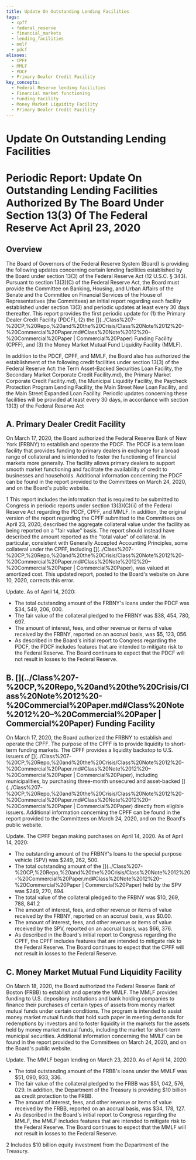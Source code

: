 ```yaml
---
title: Update On Outstanding Lending Facilities
tags:
  - cpff
  - federal_reserve
  - financial_markets
  - lending_facilities
  - mmlf
  - pdcf
aliases:
  - CPFF
  - MMLF
  - PDCF
  - Primary Dealer Credit Facility
key_concepts:
  - Federal Reserve lending facilities
  - Financial market functioning
  - Funding Facility
  - Money Market Liquidity Facility
  - Primary Dealer Credit Facility
---
```


# Update On Outstanding Lending Facilities

# Periodic Report: **Update On Outstanding Lending Facilities** Authorized By The Board Under Section 13(3) Of The Federal Reserve Act April 23,  2020

## Overview

The Board of Governors of the Federal Reserve System (Board) is providing the following updates concerning certain lending facilities established by the Board under section 13(3) of the Federal Reserve Act (12 U.S.C. § 343). Pursuant to section 13(3)(C) of the Federal Reserve Act,  the Board must provide the Committee on Banking,  Housing,  and Urban Affairs of the Senate and the Committee on Financial Services of the House of Representatives (the Committees) an initial report regarding each facility established under section 13(3) and periodic updates at least every 30 days thereafter. This report provides the first periodic update for (1) the Primary Dealer Credit Facility
(PDCF),  (2) the [](../Class%207-%20CP,%20Repo,%20and%20the%20Crisis/Class%20Note%2012%20-%20Commercial%20Paper.md#Class%20Note%2012%20–%20Commercial%20Paper | Commercial%20Paper) Funding Facility (CPFF),  and (3) the Money Market Mutual Fund Liquidity Facility (MMLF).

In addition to the PDCF,  CPFF,  and MMLF,  the Board also has authorized the establishment of the following credit facilities under section 13(3) of the Federal Reserve Act: the Term Asset-Backed Securities Loan Facility,  the Secondary Market Corporate Credit Facility.md),  the Primary Market Corporate Credit Facility.md),  the Municipal Liquidity Facility,  the Paycheck Protection Program Lending Facility,  the Main Street New Loan Facility,  and the Main Street Expanded Loan Facility. Periodic updates concerning these facilities will be provided at least every 30 days,  in accordance with section 13(3) of the Federal Reserve Act

## A. **Primary Dealer Credit Facility**

On March 17,  2020,  the Board authorized the Federal Reserve Bank of New York (FRBNY) to establish and operate the PDCF. The PDCF is a term loan facility that provides funding to primary dealers in exchange for a broad range of collateral and is intended to foster the functioning of financial markets more generally. The facility allows primary dealers to support smooth market functioning and facilitate the availability of credit to businesses and households. Additional information concerning the PDCF can be found in the report provided to the Committees on March 24,  2020,  and on the Board's public website.

1 This report includes the information that is required to be submitted to Congress in periodic reports under section 13(3)(C)(ii) of the Federal Reserve Act regarding the PDCF,  CPFF,  and MMLF. In addition,  the original version of the report regarding the CPFF submitted to the Committees on April 23,  2020,  described the aggregate collateral value under the facility as being reported on a "fair value" basis. The report should instead have described the amount reported as the "total value" of collateral. In particular,  consistent with Generally Accepted Accounting Principles,  some collateral under the CPFF,  including [](../Class%207-%20CP,%20Repo,%20and%20the%20Crisis/Class%20Note%2012%20-%20Commercial%20Paper.md#Class%20Note%2012%20–%20Commercial%20Paper | Commercial%20Paper),  was valued at amortized cost. This updated report,  posted to the Board's website on June 10,  2020,  corrects this error.

Update. As of April 14,  2020:

- The total outstanding amount of the FRBNY's loans under the PDCF was $34,  549,  206,  000.
- The fair value of the collateral pledged to the FRBNY was $38,  454,  780,  697.
- The amount of interest,  fees,  and other revenue or items of value received by the FRBNY,  reported on an accrual basis,  was $5,  123,  056.
- As described in the Board's initial report to Congress regarding the PDCF,  the PDCF includes features that are intended to mitigate risk to the Federal Reserve. The Board continues to expect that the PDCF will not result in losses to the Federal Reserve.

## B. **[](../Class%207-%20CP,%20Repo,%20and%20the%20Crisis/Class%20Note%2012%20-%20Commercial%20Paper.md#Class%20Note%2012%20–%20Commercial%20Paper | Commercial%20Paper) Funding Facility**

On March 17,  2020,  the Board authorized the FRBNY to establish and operate the CPFF. The purpose of the CPFF is to provide liquidity to short-term funding markets. The CPFF provides a liquidity backstop to U.S. issuers of [](../Class%207-%20CP,%20Repo,%20and%20the%20Crisis/Class%20Note%2012%20-%20Commercial%20Paper.md#Class%20Note%2012%20–%20Commercial%20Paper | Commercial%20Paper),  including municipalities,  by purchasing three-month unsecured and asset-backed [](../Class%207-%20CP,%20Repo,%20and%20the%20Crisis/Class%20Note%2012%20-%20Commercial%20Paper.md#Class%20Note%2012%20–%20Commercial%20Paper | Commercial%20Paper) directly from eligible issuers. Additional information concerning the CPFF can be found in the report provided to the Committees on March 24,  2020,  and on the Board's public website.

Update. The CPFF began making purchases on April 14,  2020. As of April 14,  2020:

- The outstanding amount of the FRBNY's loans to the special purpose vehicle (SPV) was $249,  262,  500.
- The total outstanding amount of the [](../Class%207-%20CP,%20Repo,%20and%20the%20Crisis/Class%20Note%2012%20-%20Commercial%20Paper.md#Class%20Note%2012%20–%20Commercial%20Paper | Commercial%20Paper) held by the SPV was $249,  270,  694.
- The total value of the collateral pledged to the FRBNY was $10,  269,  788,  841.2
- The amount of interest,  fees,  and other revenue or items of value received by the FRBNY,  reported on an accrual basis,  was $0.00.
- The amount of interest,  fees,  and other revenue or items of value received by the SPV,  reported on an accrual basis,  was $66,  376.
- As described in the Board's initial report to Congress regarding the CPFF,  the CPFF includes features that are intended to mitigate risk to the Federal Reserve. The Board continues to expect that the CPFF will not result in losses to the Federal Reserve.

## C. **Money Market Mutual Fund Liquidity Facility**

On March 18,  2020,  the Board authorized the Federal Reserve Bank of Boston (FRBB) to establish and operate the MMLF. The MMLF provides funding to U.S. depository institutions and bank holding companies to finance their purchases of certain types of assets from money market mutual funds under certain conditions. The program is intended to assist money market mutual funds that hold such paper in meeting demands for redemptions by investors and to foster liquidity in the markets for the assets held by money market mutual funds,  including the market for short-term municipal securities. Additional information concerning the MMLF can be found in the report provided to the Committees on March 24,  2020,  and on the Board's public website.

Update. The MMLF began lending on March 23,  2020. As of April 14,  2020:

- The total outstanding amount of the FRBB's loans under the MMLF was $51,  090,  933,  336.
- The fair value of the collateral pledged to the FRBB was $51,   042,   576,   029. In addition,    the Department of the Treasury is providing $10 billion as credit protection to the FRBB.
- The amount of interest,  fees,  and other revenue or items of value received by the FRBB,  reported on an accrual basis,  was $34,  178,  127.
- As described in the Board's initial report to Congress regarding the MMLF,  the MMLF includes features that are intended to mitigate risk to the Federal Reserve. The Board continues to expect that the MMLF will not result in losses to the Federal Reserve.

 2 Includes $10 billion equity investment from the Department of the Treasury.
